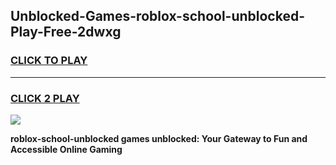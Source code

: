 
## Unblocked-Games-roblox-school-unblocked-Play-Free-2dwxg
<h3>
<a href="https://premium76.site?title=roblox-school-unblocked&ref=18A1">CLICK TO PLAY</a></h3>
<hr>

<h3>
<a href="https://premium76.site?title=roblox-school-unblocked&ref=18A1">CLICK 2 PLAY</a>
  
</h3>

<a href="https://premium76.site?title=roblox-school-unblocked&ref=18A1"><img src="https://clearcache.store/games.png"></a>


**roblox-school-unblocked games unblocked: Your Gateway to Fun and Accessible Online Gaming**
